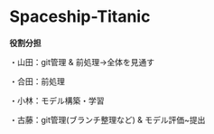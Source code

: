 # Spaceship-Titanic

**役割分担**

・山田：git管理 & 前処理→全体を見通す

・合田：前処理

・小林：モデル構築・学習

・古藤：git管理(ブランチ整理など) & モデル評価~提出
